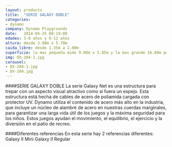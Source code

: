 ```yaml
---
layout: producto
title:  "SERIE GALAXY DOBLE"
categories:
- dynamo
company: Dynamo Playgrounds
date:   2014-04-25 00:19:00
edades: 3-8 años y 6-12 años
altura: desde 3.90m a 5.70m
caida_libre: desde 1.35m a 2.00m
superficie: la mas pequeña mide 9.00m x 5.85m y la mas grande 16.80m por 11.50m
img: DX-204-1.jpg
carousel:
- DX-204-1.jpg
- DX-204.jpg
---
```

####SERIE GALAXY DOBLE
La serie Galaxy Net es una estructura para trepar con un aspecto visual atractivo como si fuera un espejo. Esta estructura está hecha de cables de acero de poliamida cargada con protector UV. 
Dynamo utiliza el contenido de acero más alto en la industria, que incluye un núcleo de alambre de acero en nuestras cuerdas marginales, para garantizar una larga vida útil de los juegos y la máxima seguridad para los niños. 
Estos juegos ayudan el movimiento, el equilibrio, el ejercicio y la diversión en el patio de recreo.

####Diferentes referencias
En esta serie hay 2 referencias diferentes:
Galaxy II Mini
Galaxy II Regular

